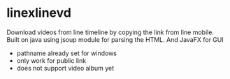 # linexlinevd

Download videos from line timeline by copying the link from line mobile. Built on  java using jsoup module for parsing the HTML. And JavaFX for GUI

* pathname already set for windows
* only work for public link
* does not support video album yet
